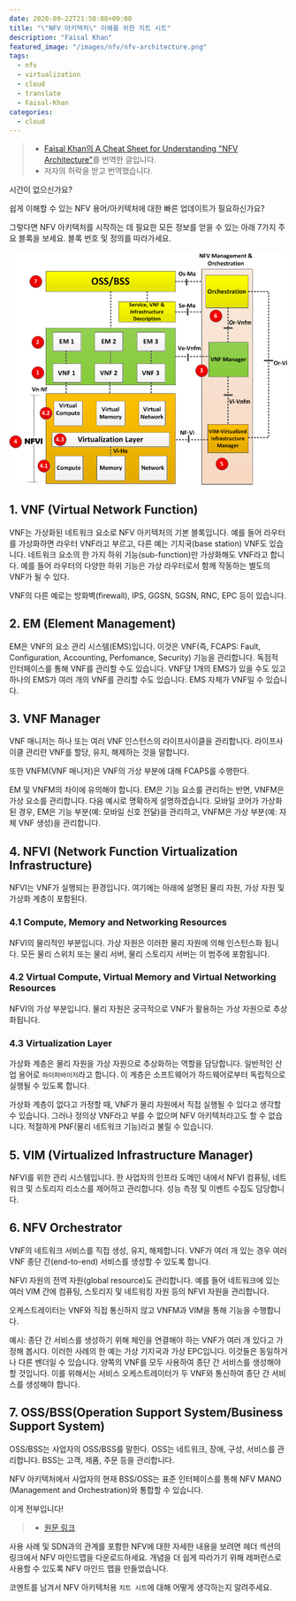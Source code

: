 ```yaml
---
date: 2020-09-22T21:58:08+09:00
title: "\"NFV 아키텍처\" 이해를 위한 치트 시트"
description: "Faisal Khan"
featured_image: "/images/nfv/nfv-architecture.png"
tags:
  - nfv
  - virtualization
  - cloud
  - translate
  - Faisal-Khan
categories:
  - cloud
---
```


> - [Faisal Khan의 A Cheat Sheet for Understanding "NFV Architecture"](https://www.telcocloudbridge.com/blog/a-cheat-sheet-for-understanding-nfv-architecture/)를 번역한 글입니다.
> - 저자의 허락을 받고 번역했습니다.

시간이 없으신가요?

쉽게 이해할 수 있는 NFV 용어/아키텍처에 대한 빠른 업데이트가 필요하신가요?

그렇다면 NFV 아키텍처를 시작하는 데 필요한 모든 정보를 얻을 수 있는 아래 7가지 주요 블록을 보세요. 블록 번호 및 정의를 따라가세요.

![nfv-architecture](/images/nfv/nfv-architecture.png)

## 1. VNF (Virtual Network Function)

VNF는 가상화된 네트워크 요소로 NFV 아키텍처의 기본 블록입니다.
예를 들어 라우터를 가상화하면 라우터 VNF라고 부르고, 다른 예는 기지국(base station) VNF도 있습니다.
네트워크 요소의 한 가지 하위 기능(sub-function)만 가상화해도 VNF라고 합니다.
예를 들어 라우터의 다양한 하위 기능은 가상 라우터로서 함께 작동하는 별도의 VNF가 될 수 있다.

VNF의 다른 예로는 방화벽(firewall), IPS, GGSN, SGSN, RNC, EPC 등이 있습니다.

## 2. EM (Element Management)

EM은 VNF의 요소 관리 시스템(EMS)입니다.
이것은 VNF(즉, FCAPS: Fault, Configuration, Accounting, Perfomance, Security) 기능을 관리합니다.
독점적 인터페이스를 통해 VNF를 관리할 수도 있습니다.
VNF당 1개의 EMS가 있을 수도 있고 하나의 EMS가 여러 개의 VNF를 관리할 수도 있습니다.
EMS 자체가 VNF일 수 있습니다.

## 3. VNF Manager

VNF 매니저는 하나 또는 여러 VNF 인스턴스의 라이프사이클을 관리합니다.
라이프사이클 관리란 VNF를 할당, 유지, 해제하는 것을 말합니다.

또한 VNFM(VNF 매니저)은 VNF의 가상 부분에 대해 FCAPS를 수행한다.

EM 및 VNFM의 차이에 유의해야 합니다.
EM은 기능 요소를 관리하는 반면, VNFM은 가상 요소를 관리합니다.
다음 예시로 명확하게 설명하겠습니다. 모바일 코어가 가상화된 경우,
EM은 기능 부분(예: 모바일 신호 전달)을 관리하고,
VNFM은 가상 부분(예: 자체 VNF 생성)을 관리합니다.

## 4. NFVI (Network Function Virtualization Infrastructure)

NFVI는 VNF가 실행되는 환경입니다.
여기에는 아래에 설명된 물리 자원, 가상 자원 및 가상화 계층이 포함된다.

### 4.1 Compute, Memory and Networking Resources

NFVI의 물리적인 부분입니다.
가상 자원은 이러한 물리 자원에 의해 인스턴스화 됩니다.
모든 물리 스위치 또는 물리 서버, 물리 스토리지 서버는 이 범주에 포함됩니다.

### 4.2 Virtual Compute, Virtual Memory and Virtual Networking Resources

NFVI의 가상 부분입니다.
물리 자원은 궁극적으로 VNF가 활용하는 가상 자원으로 추상화됩니다.

### 4.3 Virtualization Layer

가상화 계층은 물리 자원을 가상 자원으로 추상화하는 역할을 담당합니다. 일반적인 산업 용어로 `하이퍼바이저`라고 합니다.
이 계층은 소프트웨어가 하드웨어로부터 독립적으로 실행될 수 있도록 합니다.

가상화 계층이 없다고 가정할 때, VNF가 물리 자원에서 직접 실행될 수 있다고 생각할 수 있습니다.
그러나 정의상 VNF라고 부를 수 없으며 NFV 아키텍처라고도 할 수 없습니다.
적절하게 PNF(물리 네트워크 기능)라고 불릴 수 있습니다.

## 5. VIM (Virtualized Infrastructure Manager)

NFVI를 위한 관리 시스템입니다.
한 사업자의 인프라 도메인 내에서 NFVI 컴퓨팅, 네트워크 및 스토리지 리소스를 제어하고 관리합니다.
성능 측정 및 이벤트 수집도 담당합니다.

## 6. NFV Orchestrator

VNF의 네트워크 서비스를 직접 생성, 유지, 해제합니다.
VNF가 여러 개 있는 경우 여러 VNF 종단 간(end-to-end) 서비스를 생성할 수 있도록 합니다.

NFVI 자원의 전역 자원(global resource)도 관리합니다.
예를 들어 네트워크에 있는 여러 VIM 간에 컴퓨팅, 스토리지 및 네트워킹 자원 등의 NFVI 자원을 관리합니다.

오케스트레이터는 VNF와 직접 통신하지 않고 VNFM과 VIM을 통해 기능을 수행합니다.

예시:
종단 간 서비스를 생성하기 위해 체인을 연결해야 하는 VNF가 여러 개 있다고 가정해 봅시다.
이러한 사례의 한 예는 가상 기지국과 가상 EPC입니다. 이것들은 동일하거나 다른 벤더일 수 있습니다.
양쪽의 VNF를 모두 사용하여 종단 간 서비스를 생성해야 할 것입니다.
이를 위해서는 서비스 오케스트레이터가 두 VNF와 통신하여 종단 간 서비스를 생성해야 합니다.

## 7. OSS/BSS(Operation Support System/Business Support System)

OSS/BSS는 사업자의 OSS/BSS를 말한다.
OSS는 네트워크, 장애, 구성, 서비스를 관리합니다.
BSS는 고객, 제품, 주문 등을 관리합니다.

NFV 아키텍처에서 사업자의 현재 BSS/OSS는 표준 인터페이스를 통해 NFV MANO (Management and Orchestration)와 통합할 수 있습니다.

이게 전부입니다!

> - [원문 링크](https://www.telcocloudbridge.com/blog/a-cheat-sheet-for-understanding-nfv-architecture/)

사용 사례 및 SDN과의 관계를 포함한 NFV에 대한 자세한 내용을 보려면
헤더 섹션의 링크에서 NFV 마인드맵을 다운로드하세요.
개념을 더 쉽게 따라가기 위해 레퍼런스로 사용할 수 있도록 NFV 마인드 맵을 만들었습니다.

코멘트를 남겨서 NFV 아키텍처용 `치트 시트`에 대해 어떻게 생각하는지 알려주세요.  